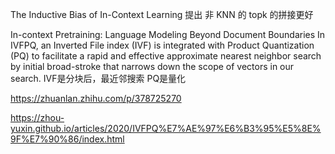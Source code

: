 The Inductive Bias of In-Context Learning
提出 非 KNN 的 topk 的拼接更好


In-context Pretraining: Language Modeling Beyond Document Boundaries
In IVFPQ, an Inverted File index (IVF) is integrated with Product Quantization (PQ) to facilitate a rapid and effective approximate nearest neighbor search by initial broad-stroke that narrows down the scope of vectors in our search.
IVF是分块后，最近邻搜索
PQ是量化

https://zhuanlan.zhihu.com/p/378725270

https://zhou-yuxin.github.io/articles/2020/IVFPQ%E7%AE%97%E6%B3%95%E5%8E%9F%E7%90%86/index.html
